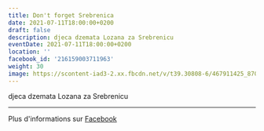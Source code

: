 ```yaml
---
title: Don't forget Srebrenica
date: 2021-07-11T18:00:00+0200
draft: false
description: djeca dzemata Lozana za Srebrenicu
eventDate: 2021-07-11T18:00:00+0200
location: ''
facebook_id: '216159003711963'
weight: 30
image: https://scontent-iad3-2.xx.fbcdn.net/v/t39.30808-6/467911425_8702124949883247_8451066247417132989_n.jpg?_nc_cat=103&ccb=1-7&_nc_sid=9e60e4&_nc_ohc=IrGYvwIAPIcQ7kNvwFYNJem&_nc_oc=Adnkl33dJ_9YADDmDDkuSfDi2d3y7HPQWYQaSFBpFyF0D3HALSMWnM7dDhW8GcIY5wQ&_nc_zt=23&_nc_ht=scontent-iad3-2.xx&edm=ABTKTjYEAAAA&_nc_gid=enGJV2arYFteX4iiNAEbQg&oh=00_AfWItWZXey8cFF_TVz1TeuyvrGY1CUGmI2370SAi4g-4ng&oe=68ADCB59
---
```


djeca dzemata Lozana za Srebrenicu

---

Plus d'informations sur [Facebook](https://facebook.com/events/216159003711963)